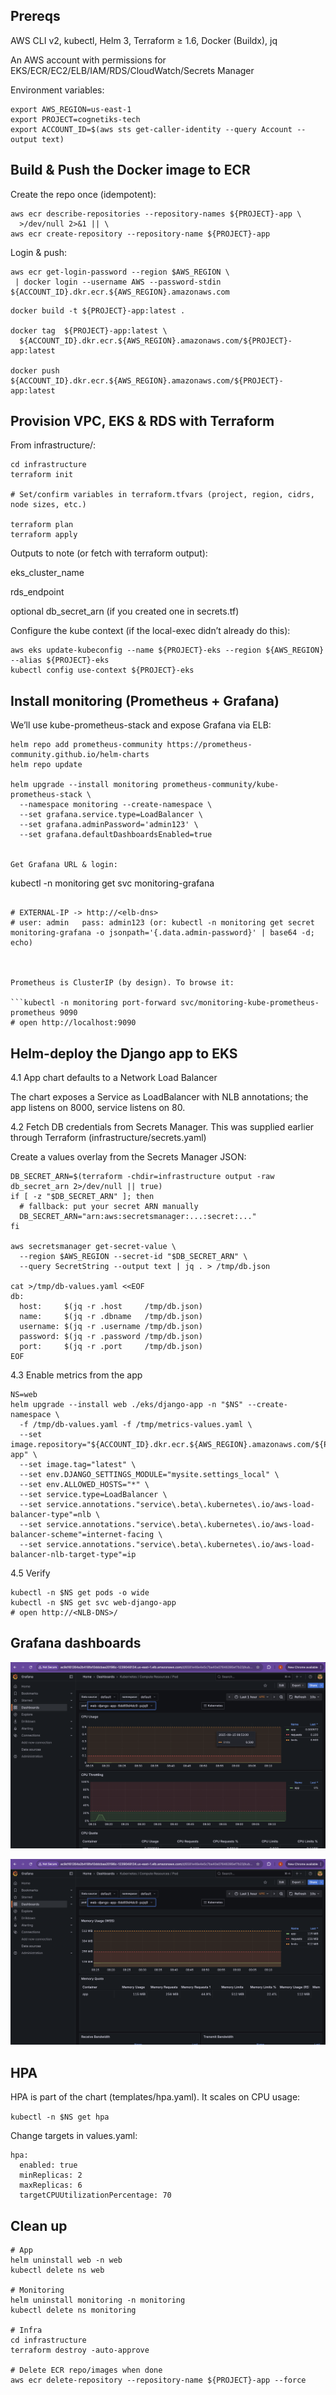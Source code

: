 ## Prereqs

AWS CLI v2, kubectl, Helm 3, Terraform ≥ 1.6, Docker (Buildx), jq

An AWS account with permissions for EKS/ECR/EC2/ELB/IAM/RDS/CloudWatch/Secrets Manager

Environment variables:

```
export AWS_REGION=us-east-1
export PROJECT=cognetiks-tech
export ACCOUNT_ID=$(aws sts get-caller-identity --query Account --output text)
```

## Build & Push the Docker image to ECR

Create the repo once (idempotent):

```
aws ecr describe-repositories --repository-names ${PROJECT}-app \
  >/dev/null 2>&1 || \
aws ecr create-repository --repository-name ${PROJECT}-app
```


Login & push:

```
aws ecr get-login-password --region $AWS_REGION \
 | docker login --username AWS --password-stdin ${ACCOUNT_ID}.dkr.ecr.${AWS_REGION}.amazonaws.com
```

```
docker build -t ${PROJECT}-app:latest .

docker tag  ${PROJECT}-app:latest \
  ${ACCOUNT_ID}.dkr.ecr.${AWS_REGION}.amazonaws.com/${PROJECT}-app:latest

docker push ${ACCOUNT_ID}.dkr.ecr.${AWS_REGION}.amazonaws.com/${PROJECT}-app:latest
```

## Provision VPC, EKS & RDS with Terraform

From infrastructure/:

```
cd infrastructure
terraform init

# Set/confirm variables in terraform.tfvars (project, region, cidrs, node sizes, etc.)

terraform plan
terraform apply

```


Outputs to note (or fetch with terraform output):

eks_cluster_name

rds_endpoint

optional db_secret_arn (if you created one in secrets.tf)

Configure the kube context (if the local-exec didn’t already do this):

```
aws eks update-kubeconfig --name ${PROJECT}-eks --region ${AWS_REGION} --alias ${PROJECT}-eks
kubectl config use-context ${PROJECT}-eks
```

## Install monitoring (Prometheus + Grafana)

We’ll use kube-prometheus-stack and expose Grafana via ELB:

```
helm repo add prometheus-community https://prometheus-community.github.io/helm-charts
helm repo update

helm upgrade --install monitoring prometheus-community/kube-prometheus-stack \
  --namespace monitoring --create-namespace \
  --set grafana.service.type=LoadBalancer \
  --set grafana.adminPassword='admin123' \
  --set grafana.defaultDashboardsEnabled=true


Get Grafana URL & login:

```
kubectl -n monitoring get svc monitoring-grafana
```

# EXTERNAL-IP -> http://<elb-dns>
# user: admin   pass: admin123 (or: kubectl -n monitoring get secret monitoring-grafana -o jsonpath='{.data.admin-password}' | base64 -d; echo)



Prometheus is ClusterIP (by design). To browse it:

```kubectl -n monitoring port-forward svc/monitoring-kube-prometheus-prometheus 9090
# open http://localhost:9090
```

## Helm-deploy the Django app to EKS
4.1 App chart defaults to a Network Load Balancer

The chart exposes a Service as LoadBalancer with NLB annotations; the app listens on 8000, service listens on 80.

4.2 Fetch DB credentials from Secrets Manager. This was supplied earlier through Terraform (infrastructure/secrets.yaml)

Create a values overlay from the Secrets Manager JSON:

```
DB_SECRET_ARN=$(terraform -chdir=infrastructure output -raw db_secret_arn 2>/dev/null || true)
if [ -z "$DB_SECRET_ARN" ]; then
  # fallback: put your secret ARN manually
  DB_SECRET_ARN="arn:aws:secretsmanager:...:secret:..."
fi

aws secretsmanager get-secret-value \
  --region $AWS_REGION --secret-id "$DB_SECRET_ARN" \
  --query SecretString --output text | jq . > /tmp/db.json

cat >/tmp/db-values.yaml <<EOF
db:
  host:     $(jq -r .host     /tmp/db.json)
  name:     $(jq -r .dbname   /tmp/db.json)
  username: $(jq -r .username /tmp/db.json)
  password: $(jq -r .password /tmp/db.json)
  port:     $(jq -r .port     /tmp/db.json)
EOF
```

4.3 Enable metrics from the app
```
NS=web
helm upgrade --install web ./eks/django-app -n "$NS" --create-namespace \
  -f /tmp/db-values.yaml -f /tmp/metrics-values.yaml \
  --set image.repository="${ACCOUNT_ID}.dkr.ecr.${AWS_REGION}.amazonaws.com/${PROJECT}-app" \
  --set image.tag="latest" \
  --set env.DJANGO_SETTINGS_MODULE="mysite.settings_local" \
  --set env.ALLOWED_HOSTS="*" \
  --set service.type=LoadBalancer \
  --set service.annotations."service\.beta\.kubernetes\.io/aws-load-balancer-type"=nlb \
  --set service.annotations."service\.beta\.kubernetes\.io/aws-load-balancer-scheme"=internet-facing \
  --set service.annotations."service\.beta\.kubernetes\.io/aws-load-balancer-nlb-target-type"=ip 
```

4.5 Verify
```
kubectl -n $NS get pods -o wide
kubectl -n $NS get svc web-django-app
# open http://<NLB-DNS>/
```

## Grafana dashboards

![Dashboard](./assets/grafana-dashboard.png)

![Dashboard](./assets/grafana-dashboard1.png)

## HPA

HPA is part of the chart (templates/hpa.yaml). It scales on CPU usage:

```kubectl -n $NS get hpa```


Change targets in values.yaml:

```
hpa:
  enabled: true
  minReplicas: 2
  maxReplicas: 6
  targetCPUUtilizationPercentage: 70
```

## Clean up
```
# App
helm uninstall web -n web
kubectl delete ns web

# Monitoring
helm uninstall monitoring -n monitoring
kubectl delete ns monitoring

# Infra
cd infrastructure
terraform destroy -auto-approve

# Delete ECR repo/images when done
aws ecr delete-repository --repository-name ${PROJECT}-app --force
```

